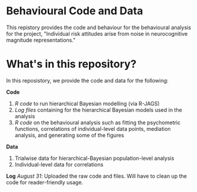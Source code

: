 # Behavioural Code and Data
This repistory provides the code and behaviour for the behavioural analysis for the project, "Individual risk attitudes arise from noise in neurocognitive magnitude representations."

# What's in this repository? 
In this reposistory, we provide the code and data for the following: 

**Code** 
1. _R code_ to run hierarchical Bayesian modelling (via R-JAGS)
2. _Log files_ containing for the hierarchical Bayesian models used in the analysis
3. _R code_ on the behavioural analysis such as fitting the psychometric functions, correlations of individual-level data points, mediation analysis, and generating some of the figures

**Data**
1. Trialwise data for hierarchical-Bayesian population-level analysis
2. Individual-level data for correlations 

**Log**
_August 31_: Uploaded the raw code and files. Will have to clean up the code for reader-friendly usage.  
